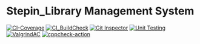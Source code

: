 # __Stepin_Library Management System__

[![CI-Coverage](https://github.com/venkatbajaj/Stepin_Library_management_system/actions/workflows/gcov.yml/badge.svg)](https://github.com/venkatbajaj/Stepin_Library_management_system/actions/workflows/gcov.yml)
[![CI_BuildCheck](https://github.com/venkatbajaj/Stepin_Library_management_system/actions/workflows/main.yml/badge.svg)](https://github.com/venkatbajaj/Stepin_Library_management_system/actions/workflows/main.yml)
[![Git Inspector](https://github.com/venkatbajaj/Stepin_Library_management_system/actions/workflows/gitinspector.yml/badge.svg)](https://github.com/venkatbajaj/Stepin_Library_management_system/actions/workflows/gitinspector.yml)
[![Unit Testing](https://github.com/venkatbajaj/Stepin_Library_management_system/actions/workflows/unit-test.yml/badge.svg)](https://github.com/venkatbajaj/Stepin_Library_management_system/actions/workflows/unit-test.yml)
[![ValgrindAC](https://github.com/venkatbajaj/Stepin_Library_management_system/actions/workflows/valgrind.yml/badge.svg)](https://github.com/venkatbajaj/Stepin_Library_management_system/actions/workflows/valgrind.yml)
[![cppcheck-action](https://github.com/venkatbajaj/Stepin_Library_management_system/actions/workflows/c-cpp.yml/badge.svg)](https://github.com/venkatbajaj/Stepin_Library_management_system/actions/workflows/c-cpp.yml)

